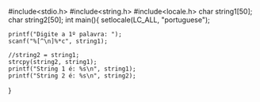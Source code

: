 #include<stdio.h>
#include<string.h>
#include<locale.h>
char string1[50];
char string2[50];
int main(){
	setlocale(LC_ALL, "portuguese");
	
	printf("Digite a 1º palavra: ");
	scanf("%[^\n]%*c", string1);
	
	//string2 = string1;
	strcpy(string2, string1);
	printf("String 1 é: %s\n", string1);
	printf("String 2 é: %s\n", string2);
}
